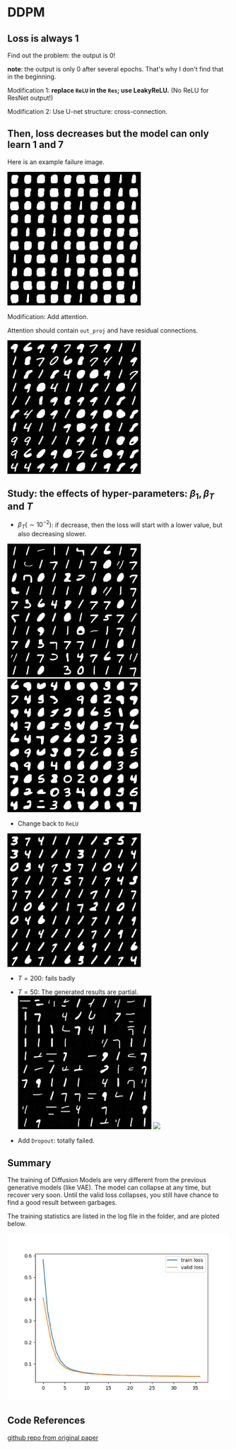 # DDPM

## Loss is always 1
Find out the problem: the output is 0! 

**note**: the output is only 0 after several epochs. That's why I don't find that in the beginning.

Modification 1: **replace `ReLU` in the `Res`; use LeakyReLU.** (No ReLU for ResNet output!)

Modification 2: Use U-net structure: cross-connection.

## Then, loss decreases but the model can only learn 1 and 7

Here is an example failure image.

![](./docs/example_failure.png)


Modification: Add attention.

Attention should contain `out_proj` and have residual connections.

![](./docs/best_1.png)

## Study: the effects of hyper-parameters: $\beta_1,\beta_T$ and $T$

- $\beta_T(\sim 10^{-2})$: if decrease, then the loss will start with a lower value, but also decreasing slower.

![](./docs/best_exp1_1.png)
![](./docs/best_exp1_2.png)

- Change back to `ReLU`

![](./docs/best_exp1_3.png)

- $T=200$: fails badly
- $T=50$: The generated results are partial.
![](./docs/exp2_1.png)
![](./docs/best_exp2.png)

- Add `Dropout`: totally failed.

## Summary

The training of Diffusion Models are very different from the previous generative models (like VAE). The model can collapse at any time, but recover very soon. Until the valid loss collapses, you still have chance to find a good result between garbages.

The training statistics are listed in the log file in the folder, and are ploted below.

![](./docs/train_curve.png)

## Code References

[github repo from original paper](https://github.com/hojonathanho/diffusion)